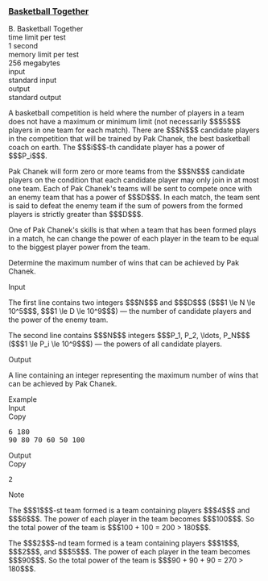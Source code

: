 <h3><a href="https://codeforces.com/contest/1725/problem/B" target="_blank" rel="noopener noreferrer">Basketball Together</a></h3>

<div class="header"><div class="title">B. Basketball Together</div><div class="time-limit"><div class="property-title">time limit per test</div>1 second</div><div class="memory-limit"><div class="property-title">memory limit per test</div>256 megabytes</div><div class="input-file input-standard"><div class="property-title">input</div>standard input</div><div class="output-file output-standard"><div class="property-title">output</div>standard output</div></div><div><p>A basketball competition is held where the number of players in a team does not have a maximum or minimum limit (not necessarily $$$5$$$ players in one team for each match). There are $$$N$$$ candidate players in the competition that will be trained by Pak Chanek, the best basketball coach on earth. The $$$i$$$-th candidate player has a power of $$$P_i$$$.</p><p>Pak Chanek will form zero or more teams from the $$$N$$$ candidate players on the condition that each candidate player may only join in at most one team. Each of Pak Chanek's teams will be sent to compete once with an enemy team that has a power of $$$D$$$. In each match, the team sent is said to defeat the enemy team if the sum of powers from the formed players is <span class="tex-font-style-bf">strictly greater than $$$D$$$</span>.</p><p>One of Pak Chanek's skills is that when a team that has been formed plays in a match, he can change the power of each player in the team to be equal to the biggest player power from the team.</p><p>Determine the maximum number of wins that can be achieved by Pak Chanek.</p></div><div class="input-specification"><div class="section-title">Input</div><p>The first line contains two integers $$$N$$$ and $$$D$$$ ($$$1 \le N \le 10^5$$$, $$$1 \le D \le 10^9$$$) — the number of candidate players and the power of the enemy team.</p><p>The second line contains $$$N$$$ integers $$$P_1, P_2, \ldots, P_N$$$ ($$$1 \le P_i \le 10^9$$$) — the powers of all candidate players.</p></div><div class="output-specification"><div class="section-title">Output</div><p>A line containing an integer representing the maximum number of wins that can be achieved by Pak Chanek.</p></div><div class="sample-tests"><div class="section-title">Example</div><div class="sample-test"><div class="input"><div class="title">Input<div title="Copy" data-clipboard-target="#id004252729493979296" id="id007151810184441723" class="input-output-copier">Copy</div></div><pre id="id004252729493979296">6 180
90 80 70 60 50 100
</pre></div><div class="output"><div class="title">Output<div title="Copy" data-clipboard-target="#id005125225004674917" id="id006592511669259965" class="input-output-copier">Copy</div></div><pre id="id005125225004674917">2
</pre></div></div></div><div class="note"><div class="section-title">Note</div><p>The $$$1$$$-st team formed is a team containing players $$$4$$$ and $$$6$$$. The power of each player in the team becomes $$$100$$$. So the total power of the team is $$$100 + 100 = 200 > 180$$$.</p><p>The $$$2$$$-nd team formed is a team containing players $$$1$$$, $$$2$$$, and $$$5$$$. The power of each player in the team becomes $$$90$$$. So the total power of the team is $$$90 + 90 + 90 = 270 > 180$$$.</p></div>